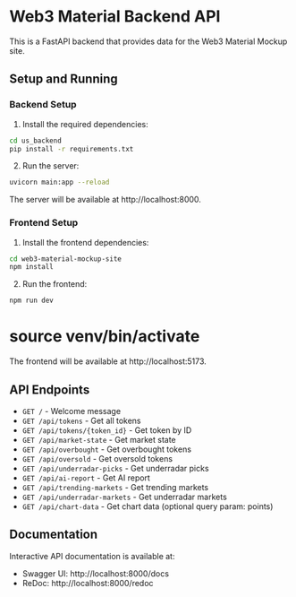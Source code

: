 # Web3 Material Backend API

This is a FastAPI backend that provides data for the Web3 Material Mockup site.

## Setup and Running

### Backend Setup

1. Install the required dependencies:
```bash
cd us_backend
pip install -r requirements.txt
```

2. Run the server:
```bash
uvicorn main:app --reload
```

The server will be available at http://localhost:8000.

### Frontend Setup

1. Install the frontend dependencies:
```bash
cd web3-material-mockup-site
npm install
```

2. Run the frontend:
```bash
npm run dev
```

# source venv/bin/activate

The frontend will be available at http://localhost:5173.

## API Endpoints

- `GET /` - Welcome message
- `GET /api/tokens` - Get all tokens
- `GET /api/tokens/{token_id}` - Get token by ID
- `GET /api/market-state` - Get market state
- `GET /api/overbought` - Get overbought tokens
- `GET /api/oversold` - Get oversold tokens
- `GET /api/underradar-picks` - Get underradar picks
- `GET /api/ai-report` - Get AI report
- `GET /api/trending-markets` - Get trending markets
- `GET /api/underradar-markets` - Get underradar markets
- `GET /api/chart-data` - Get chart data (optional query param: points)

## Documentation

Interactive API documentation is available at:
- Swagger UI: http://localhost:8000/docs
- ReDoc: http://localhost:8000/redoc 